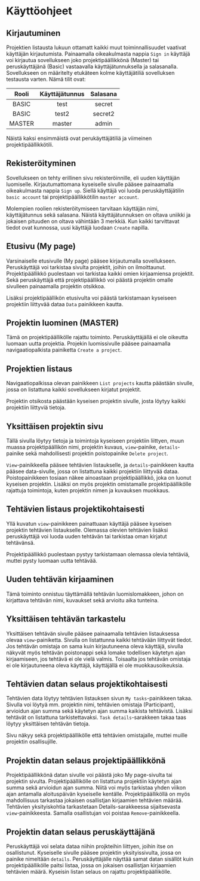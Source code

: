 # Käyttöohjeet

## Kirjautuminen
Projektien listausta lukuun ottamatt kaikki muut toiminnallisuudet vaativat käyttäjän kirjautumista. Painaamalla oikeakulmasta nappia `Sign in` käyttäjä voi kirjautua sovellukseen joko projektipäällikkönä (Master) tai peruskäyttäjänä (Basic) vastaavalla käyttäjätunnuksella ja salasanalla. Sovellukseen on määritelty etukäteen kolme käyttäjätiliä sovelluksen testausta varten. Nämä tilit ovat:

|Rooli  | Käyttäjätunnus | Salasana  |
|:-----:|:--------------:|:---------:|
|BASIC  |    test        | secret    |
|BASIC  |    test2       | secret2   |
|MASTER |    master      | admin     |

Näistä kaksi ensimmäistä ovat perukäyttäjätiliä ja viimeinen projektipäällikkötili.

## Rekisteröityminen
Sovellukseen on tehty erillinen sivu rekisteröinnille, eli uuden käyttäjän luomiselle. Kirjautumattomana kyseiselle sivulle pääsee painaamalla oikeakulmasta nappia `Sign up`. Siellä käyttäjä voi luoda peruskäyttäjätilin `basic account` tai projektipäällikkötilin `master account`. 

Molempien roolien rekisteröitymiseen tarvitaan käyttäjän nimi, käyttäjätunnus sekä salasana. Näistä käyttäjätunnuksen on oltava uniikki ja jokaisen pituuden on oltava vähintään 3 merkkiä. Kun kaikki tarvittavat tiedot ovat kunnossa, uusi käyttäjä luodaan `Create` napilla.

## Etusivu (My page)
Varsinaiselle etusivulle (My page) pääsee kirjautumalla sovellukseen. Peruskäyttäjä voi tarkistaa sivulta projektit, joihin on ilmoittaunut. Projektipäällikkö puolestaan voi tarkistaa kaikki omien kirjaamiensa projektit. Sekä peruskäyttäjä että projektipäällikkö voi päästä projektin omalle sivulleen painaamalla projektin otsikkoa.

Lisäksi projektipäällikön etusivulta voi päästä tarkistamaan kyseiseen projektiin liittyvää dataa `Data` painikkeen kautta.

## Projektin luominen (MASTER)
Tämä on projektipäällikölle rajattu toiminto. Peruskäyttäjällä ei ole oikeutta luomaan uutta projektia. Projekin luomissivulle pääsee painaamalla navigaatiopalkista painiketta `Create a project`.

## Projektien listaus
Navigaatiopalkissa olevan painikkeen `List projects` kautta päästään sivulle, jossa on listattuna kaikki sovellukseen kirjatut projektit. 

Projektin otsikosta päästään kyseisen projektin sivulle, josta löytyy kaikki projektiin liittyviä tietoja.

## Yksittäisen projektin sivu
Tällä sivulla löytyy tietoja ja toimintoja kyseiseen projektiin liittyen, muun muassa projektipäällikön nimi, projektin kuvaus, `view`-painike, `details`-painike sekä mahdollisesti projektin poistopainike `Delete project`.

`View`-painikkeella pääsee tehtävien listaukselle, ja `details`-painikkeen kautta pääsee data-sivulle, jossa on listattuna kaikki projektiin liittyvää dataa. Poistopainikkeen tosiaan näkee ainoastaan projektipäällikkö, joka on luonut kyseisen projektin. Lisäksi on myös projektin omistamalle projektipäällikölle rajattuja toimintoja, kuten projektin nimen ja kuvauksen muokkaus.

## Tehtävien listaus projektikohtaisesti
Yllä kuvatun `view`-painikkeen painattuaan käyttäjä pääsee kyseisen projektin tehtävien listaukselle. Olemassa olevien tehtävien lisäksi peruskäyttäjä voi luoda uuden tehtävän tai tarkistaa oman kirjatut tehtävänsä. 

Projektipäällikkö puolestaan pystyy tarkistamaan olemassa olevia tehtäviä, muttei pysty luomaan uutta tehtävää.

## Uuden tehtävän kirjaaminen
Tämä toiminto onnistuu täyttämällä tehtävän luomislomakkeen, johon on kirjattava tehtävän nimi, kuvaukset sekä arvioitu aika tunteina.

## Yksittäisen tehtävän tarkastelu
Yksittäisen tehtävän sivulle pääsee painaamalla tehtävien listauksessa olevaa `view`-painiketta. Sivulla on listattunna kaikki tehtävään liittyvät tiedot. Jos tehtävän omistaja on sama kuin kirjautuneena oleva käyttäjä, sivulla näkyvät myös tehtävän poistonappi sekä lomake todellisen käytetyn ajan kirjaamiseen, jos tehtävä ei ole vielä valmis. Toisaalta jos tehtävän omistaja ei ole kirjautuneena oleva käyttäjä, käyttäjällä ei ole muokkausoikeuksia.

## Tehtävien datan selaus projektikohtaisesti
Tehtävien data löytyy tehtävien listauksen sivun `My tasks`-painikkeen takaa. Sivulla voi löytyä mm. projektin nimi, tehtävien omistaja (Participant), arvioidun ajan summa sekä käytetyn ajan summa kaikista tehtävistä. Lisäksi  tehtävät on listattuna tarkistettavaksi. `Task details`-sarakkeen takaa taas löytyy yksittäisen tehtävän tietoja.

Sivu näkyy sekä projektipäällikölle että tehtävien omistajalle, muttei muille projektin osallisujille.

## Projektin datan selaus projektipäällikkönä
Projektipäällikkönä datan sivulle voi päästä joko My page-sivulta tai projektin sivulta. Projektipäällikölle on listattuna projektiin käytetyn ajan summa sekä arvioidun ajan summa. Niitä voi myös tarkistaa yhden viikon ajan antamalla aloituspäivän kyseiselle kentälle. Projektipäälliköllä on myös mahdollisuus tarkastaa jokaisen osallistjan kirjaamien tehtävien määrää. Tehtävien yksityiskohtia tarkastetaan Details-sarakkeessa sijaitsevasta  `view`-painikkeesta. Samalla osallistujan voi poistaa `Remove`-painikkeella.

## Projektin datan selaus peruskäyttäjänä
Peruskäyttäjä voi selata dataa niihin projkteihin liittyen, joihin itse on osallistunut. Kyseiselle sivulle pääsee projektin yksityissivulta, jossa on painike nimeltään `details`. Peruskäyttäjälle näyttää samat datan sisällöt kuin projektipäällikölle paitsi listaa, jossa on jokaisen osallistjan kirjaamien tehtävien määrä. Kyseisin listan selaus on rajattu projektipäällikölle.
